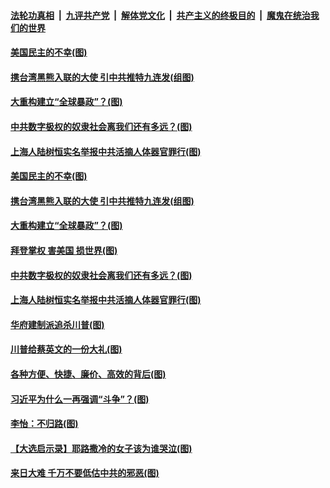 ####  [法轮功真相](../../../../basic/blob/master/README.md?t=01172131) &nbsp;|&nbsp; [九评共产党](../../../../9ping.md/blob/master/README.md?t=01172131) &nbsp;|&nbsp; [解体党文化](../../../../jtdwh.md/blob/master/README.md?t=01172131)  &nbsp;|&nbsp; [共产主义的终极目的](../../../../gczydzjmd.md/blob/master/README.md?t=01172131) &nbsp;|&nbsp; [魔鬼在统治我们的世界](../../../../mgztzwmdsj.md/blob/master/README.md?t=01172131) 


#### [美国民主的不幸(图)](../pages/p4/959336.md?t=01172131) 

#### [携台湾黑熊入联的大使 引中共推特九连发(组图)](../pages/p4/959372.md?t=01172131) 

#### [大重构建立“全球暴政”？(图)](../pages/p4/959328.md?t=01172131) 

#### [中共数字极权的奴隶社会离我们还有多远？(图)](../pages/p4/959378.md?t=01172131) 

#### [上海人陆树恒实名举报中共活摘人体器官罪行(图)](../pages/p4/959348.md?t=01172131) 






#### [美国民主的不幸(图)](../pages/p4/959336.md?t=01172131) 

#### [携台湾黑熊入联的大使 引中共推特九连发(组图)](../pages/p4/959372.md?t=01172131) 

#### [大重构建立“全球暴政”？(图)](../pages/p4/959328.md?t=01172131) 

#### [拜登掌权 害美国 损世界(图)](../pages/p4/959322.md?t=01172131) 

#### [中共数字极权的奴隶社会离我们还有多远？(图)](../pages/p4/959378.md?t=01172131) 

#### [上海人陆树恒实名举报中共活摘人体器官罪行(图)](../pages/p4/959348.md?t=01172131) 

#### [华府建制派追杀川普(图)](../pages/p4/959277.md?t=01172131) 

#### [川普给蔡英文的一份大礼(图)](../pages/p4/959279.md?t=01172131) 

#### [各种方便、快捷、廉价、高效的背后(图)](../pages/p4/959276.md?t=01172131) 

#### [习近平为什么一再强调“斗争”？(图)](../pages/p4/959280.md?t=01172131) 

#### [李怡：不归路(图)](../pages/p4/959274.md?t=01172131) 

#### [【大选启示录】耶路撒冷的女子该为谁哭泣(图)](../pages/p4/958510.md?t=01172131) 



#### [来日大难 千万不要低估中共的邪恶(图)](../pages/p4/959163.md?t=01172131) 

